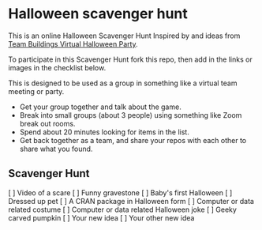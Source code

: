 # Halloween scavenger hunt

This is an online Halloween Scavenger Hunt
Inspired by and ideas from [Team Buildings Virtual Halloween Party](https://teambuilding.com/blog/virtual-halloween-party).

To participate in this Scavenger Hunt fork this repo, then add in the links or images in the checklist below.  

This is designed to be used as a group in something like a virtual team meeting or party.
* Get your group together and talk about the game.
* Break into small groups (about 3 people) using something like Zoom break out rooms.
* Spend about 20 minutes looking for items in the list.
* Get back together as a team, and share your repos with each other to share what you found.

## Scavenger Hunt

[ ] Video of a scare 
[ ] Funny gravestone
[ ] Baby's first Halloween
[ ] Dressed up pet
[ ] A CRAN package in Halloween form
[ ] Computer or data related costume
[ ] Computer or data related Halloween joke 
[ ] Geeky carved pumpkin
[ ] Your new idea
[ ] Your other new idea
